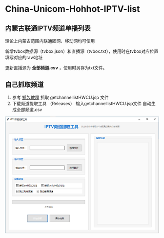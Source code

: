 # China-Unicom-Hohhot-IPTV-list
## 内蒙古联通IPTV频道单播列表  
理论上内蒙古范围内联通固网、移动网均可使用

新增tvbox数据源（tvbox.json）和直播源（tvbox.txt），使用时在tvbox对应位置填写对应的raw地址

更新直播源为 **全部频道.csv** ，使用时另存为txt文件。


## 自己抓取频道

1. 参考 [抓包教程](https://zhuanlan.zhihu.com/p/673395068) 抓取 getchannellistHWCU.jsp 文件
2. 下载频道提取工具 （Releases） 输入getchannellistHWCU.jsp文件  自动生成全部频道.csv

![如图](IMG/tiqu.png)
